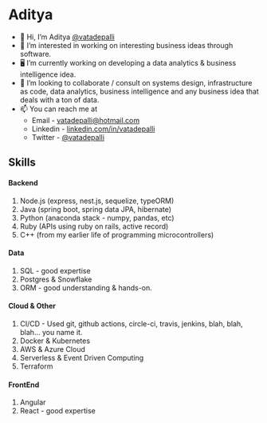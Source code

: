 # Aditya 

- 👋 Hi, I’m Aditya [@vatadepalli](https://twitter.com/vatadepalli)
- 👀 I’m interested in working on interesting business ideas through software.
- 🖥️ I’m currently working on developing a data analytics & business intelligence idea.
- 💞️ I’m looking to collaborate / consult on systems design, infrastructure as code, data analytics, business intelligence and any business idea that deals with a ton of data. 
- 📫 You can reach me at
    - Email - vatadepalli@hotmail.com
    - Linkedin - [linkedin.com/in/vatadepalli](https://www.linkedin.com/in/vatadepalli/)
    - Twitter - [@vatadepalli](https://twitter.com/vatadepalli)

<!---
vatadepalli/vatadepalli is a ✨ special ✨ repository because its `README.md` (this file) appears on your GitHub profile.
You can click the Preview link to take a look at your changes.
--->

## Skills

#### Backend

1. Node.js (express, nest.js, sequelize, typeORM)
2. Java (spring boot, spring data JPA, hibernate)
3. Python (anaconda stack - numpy, pandas, etc)
4. Ruby (APIs using ruby on rails, active record)
5. C++ (from my earlier life of programming microcontrollers)

#### Data

1. SQL - good expertise
2. Postgres & Snowflake
3. ORM - good understanding & hands-on.


#### Cloud & Other

1. CI/CD - Used git, github actions, circle-ci, travis, jenkins, blah, blah, blah... you name it.
2. Docker & Kubernetes
3. AWS & Azure Cloud
4. Serverless & Event Driven Computing
5. Terraform


#### FrontEnd

1. Angular
2. React - good expertise
